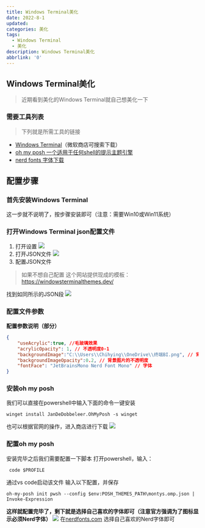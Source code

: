 ```yaml
---
title: Windows Terminal美化
date: 2022-8-1
updated: 
categories: 美化
tags:
  - Windows Terminal
  - 美化
description: Windows Terminal美化
abbrlink: '0'
---
```

## Windows Terminal美化 
> 近期看到美化的Windows Terminal就自己想美化一下

### 需要工具列表
> 下列就是所需工具的链接
- [Windows Terminal](https://github.com/microsoft/terminal)（微软商店可搜索下载）
- [oh my posh 一个适用于任何shell的提示主题引擎](https://ohmyposh.dev/)
- [nerd fonts 字体下载](https://www.nerdfonts.com/font-downloads)

## 配置步骤
### 首先安装Windows Terminal
这一步就不说明了，按步骤安装即可（注意：需要Win10或Win11系统）

### 打开Windows Terminal json配置文件
1. 打开设置
![](https://cos.blog.fsyume.com/blog-pic/202208021123977.png)
2. 打开JSON文件
![](https://cos.blog.fsyume.com/blog-pic/202208021125412.png)
3. 配置JSON文件
> 如果不想自己配置
> 这个网站提供现成的模板：
> https://windowsterminalthemes.dev/

找到如同所示的JSON段
![](https://cos.blog.fsyume.com/blog-pic/202208021130726.png)

### 配置文件参数
**配置参数说明（部分）**
```json
{
    "useAcrylic":true, //毛玻璃效果 
    "acrylicOpacity": 1, // 不透明度0-1
    "backgroundImage":"C:\\Users\\Chihying\\OneDrive\\终端BI.png", // 背景图片地址，推荐暗色图片，避免影响字体显示
    "backgroundImageOpacity":0.2, // 背景图片的不透明度
    "fontFace": "JetBrainsMono Nerd Font Mono" // 字体
}

```

### 安装oh my posh
我们可以直接在powershell中输入下面的命令一键安装
```shell
winget install JanDeDobbeleer.OhMyPosh -s winget
```
也可以根据官网的操作，进入商店进行下载
![](https://cos.blog.fsyume.com/blog-pic/202208021137625.png)

### 配置oh my posh
安装完毕之后我们需要配置一下脚本
打开powershell，输入：
```shell
 code $PROFILE
```
通过vs code启动该文件
输入以下配置，并保存
```shell
oh-my-posh init pwsh --config $env:POSH_THEMES_PATH\montys.omp.json | Invoke-Expression
```
**这样就配置完毕了，剩下就是选择自己喜欢的字体即可（注意官方强调为了图标显示必须Nerd字体）**
![](https://cos.blog.fsyume.com/blog-pic/202208021142259.png)
在[nerdfonts.com](https://www.nerdfonts.com/font-downloads) 选择自己喜欢的Nerd字体即可


